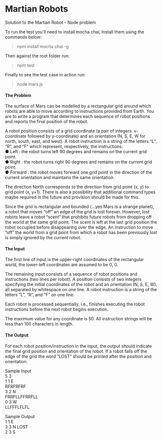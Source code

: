 Martian Robots
==============

Solution to the Martian Robot - Node problem

To run the test you'll need to install mocha chai, Install them using the commands below:
> npm install mocha chai -g

Then against the root folder run:
> npm test

Finally to see the test case in action run:
> node mars.js


#### The Problem

The surface of Mars can be modelled by a rectangular grid around which robots are able to
move according to instructions provided from Earth.  You are to write a program that
determines each sequence of robot positions and reports the final position of the robot.

A robot position consists of a grid coordinate (a pair of integers: x-coordinate followed by
y-coordinate) and an orientation (N, S, E, W for north, south, east, and west).
A robot instruction is a string of the letters “L”, “R”, and “F” which represent, respectively, the
instructions:
<br />● Left : the robot turns left 90 degrees and remains on the current grid point.
<br />● Right : the robot turns right 90 degrees and remains on the current grid point.
<br />● Forward : the robot moves forward one grid point in the direction of the current
orientation and maintains the same orientation.

The direction North corresponds to the direction from grid point (x, y) to grid point (x, y+1).
There is also a possibility that additional command types maybe required in the future and
provision should be made for this.

Since the grid is rectangular and bounded (...yes Mars is a strange planet), a robot that
moves “off” an edge of the grid is lost forever. However, lost robots leave a robot “scent” that
prohibits future robots from dropping off the world at the same grid point.  The scent is left at
the last grid position the robot occupied before disappearing over the edge. An instruction to
move “off” the world from a grid point from which a robot has been previously lost is simply
ignored by the current robot.

#### The Input

The first line of input is the upper-right coordinates of the rectangular world, the lower-left
coordinates are assumed to be 0, 0.

The remaining input consists of a sequence of robot positions and instructions (two lines per
robot). A position consists of two integers specifying the initial coordinates of the robot and
an orientation (N, S, E, W), all separated by whitespace on one line.  A robot instruction is a
string of the letters “L”, “R”, and “F” on one line.

Each robot is processed sequentially, i.e., finishes executing the robot instructions before the
next robot begins execution.

The maximum value for any coordinate is 50.
All instruction strings will be less than 100 characters in length.

#### The Output

For each robot position/instruction in the input, the output should indicate the final grid
position and orientation of the robot. If a robot falls off the edge of the grid the word “LOST”
should be printed after the position and orientation.

Sample Input <br />
5 3 <br />
1 1 E <br />
RFRFRFRF <br />
3 2 N <br />
FRRFLLFFRRFLL <br />
0 3 W <br />
LLFFFLFLFL <br />

Sample Output <br />
1 1 E <br />
3 3 N LOST <br />
2 3 S <br />